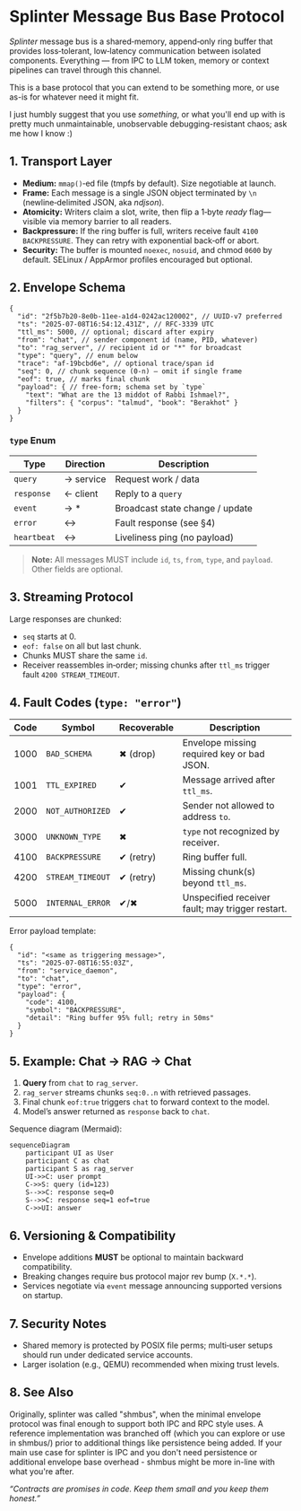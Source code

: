 # Splinter Message Bus Base Protocol

_Splinter_ message bus is a shared‑memory, append‑only ring buffer that provides
loss‑tolerant, low‑latency communication between isolated components. Everything
— from IPC to LLM token, memory or context pipelines can travel through this
channel.

This is a base protocol that you can extend to be something more, or use as-is
for whatever need it might fit.

I just humbly suggest that you use _something_, or what you'll end up with is
pretty much unmaintainable, unobservable debugging-resistant chaos; ask me how I
know :)

## 1. Transport Layer

- **Medium:** `mmap()`‑ed file (tmpfs by default). Size negotiable at launch.
- **Frame:** Each message is a single JSON object terminated by `\n`
  (newline‑delimited JSON, aka _ndjson_).
- **Atomicity:** Writers claim a slot, write, then flip a 1‑byte _ready_
  flag—visible via memory barrier to all readers.
- **Backpressure:** If the ring buffer is full, writers receive
  fault `4100 BACKPRESSURE`. They can retry with exponential back‑off or abort.
- **Security:** The buffer is mounted `noexec`, `nosuid`, and chmod `0600` by
  default. SELinux / AppArmor profiles encouraged but optional.

## 2. Envelope Schema

```jsonc
{
  "id": "2f5b7b20-8e0b-11ee-a1d4-0242ac120002", // UUID‑v7 preferred
  "ts": "2025-07-08T16:54:12.431Z", // RFC‑3339 UTC
  "ttl_ms": 5000, // optional; discard after expiry
  "from": "chat", // sender component id (name, PID, whatever)
  "to": "rag_server", // recipient id or "*" for broadcast
  "type": "query", // enum below
  "trace": "af-19bcbd6e", // optional trace/span id
  "seq": 0, // chunk sequence (0‑n) – omit if single frame
  "eof": true, // marks final chunk
  "payload": { // free‑form; schema set by `type`
    "text": "What are the 13 middot of Rabbi Ishmael?",
    "filters": { "corpus": "talmud", "book": "Berakhot" }
  }
}
```

### `type` Enum

| Type        | Direction | Description                     |
| ----------- | --------- | ------------------------------- |
| `query`     | → service | Request work / data             |
| `response`  | ← client  | Reply to a `query`              |
| `event`     | → \*      | Broadcast state change / update |
| `error`     | ↔         | Fault response (see §4)         |
| `heartbeat` | ↔         | Liveliness ping (no payload)    |

> **Note:** All messages MUST include `id`, `ts`, `from`, `type`, and `payload`.
> Other fields are optional.

## 3. Streaming Protocol

Large responses are chunked:

- `seq` starts at 0.
- `eof: false` on all but last chunk.
- Chunks MUST share the same `id`.
- Receiver reassembles in‑order; missing chunks after `ttl_ms` trigger
  fault `4200 STREAM_TIMEOUT`.

## 4. Fault Codes (`type: "error"`)

| Code | Symbol           | Recoverable | Description                                      |
| ---- | ---------------- | ----------- | ------------------------------------------------ |
| 1000 | `BAD_SCHEMA`     | ✖ (drop)    | Envelope missing required key or bad JSON.       |
| 1001 | `TTL_EXPIRED`    | ✔           | Message arrived after `ttl_ms`.                  |
| 2000 | `NOT_AUTHORIZED` | ✔           | Sender not allowed to address `to`.              |
| 3000 | `UNKNOWN_TYPE`   | ✖           | `type` not recognized by receiver.               |
| 4100 | `BACKPRESSURE`   | ✔ (retry)   | Ring buffer full.                                |
| 4200 | `STREAM_TIMEOUT` | ✔ (retry)   | Missing chunk(s) beyond `ttl_ms`.                |
| 5000 | `INTERNAL_ERROR` | ✔/✖         | Unspecified receiver fault; may trigger restart. |

Error payload template:

```jsonc
{
  "id": "<same as triggering message>",
  "ts": "2025-07-08T16:55:03Z",
  "from": "service_daemon",
  "to": "chat",
  "type": "error",
  "payload": {
    "code": 4100,
    "symbol": "BACKPRESSURE",
    "detail": "Ring buffer 95% full; retry in 50ms"
  }
}
```

## 5. Example: Chat → RAG → Chat

1. **Query** from `chat` to `rag_server`.
2. `rag_server` streams chunks `seq:0..n` with retrieved passages.
3. Final chunk `eof:true` triggers `chat` to forward context to the model.
4. Model’s answer returned as `response` back to `chat`.

Sequence diagram (Mermaid):

```mermaid
sequenceDiagram
    participant UI as User
    participant C as chat
    participant S as rag_server
    UI->>C: user prompt
    C->>S: query (id=123)
    S-->>C: response seq=0
    S-->>C: response seq=1 eof=true
    C->>UI: answer
```

## 6. Versioning & Compatibility

- Envelope additions **MUST** be optional to maintain backward compatibility.
- Breaking changes require bus protocol major rev bump (`X.*.*`).
- Services negotiate via `event` message announcing supported versions on
  startup.

## 7. Security Notes

- Shared memory is protected by POSIX file perms; multi‑user setups should run
  under dedicated service accounts.
- Larger isolation (e.g., QEMU) recommended when mixing trust levels.

## 8. See Also

Originally, splinter was called "shmbus", when the minimal envelope protocol was
final enough to support both IPC and RPC style uses. A reference implementation
was branched off (which you can explore or use in shmbus/) prior to additional
things like persistence being added. If your main use case for splinter is IPC
and you don't need persistence or additional envelope base overhead - shmbus
might be more in-line with what you're after.

_“Contracts are promises in code. Keep them small and you keep them honest.”_
